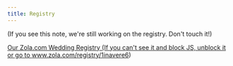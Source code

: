 ```yaml
---
title: Registry
---
```


(If you see this note, we're still working on the registry. Don't touch it!)

<a class="zola-registry-embed" href="www.zola.com/registry/1inavere6" data-registry-key="1inavere6">Our Zola.com Wedding Registry (If you can't see it and block JS, unblock it or go to www.zola.com/registry/1inavere6)</a><script>!function(e,t,n){var s,a=e.getElementsByTagName(t)[0];e.getElementById(n)||(s=e.createElement(t),s.id=n,s.async=!0,s.src="https://widget.zola.com/js/widget.js",a.parentNode.insertBefore(s,a))}(document,"script","zola-wjs");</script>
